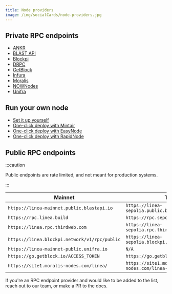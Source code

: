 ```yaml
---
title: Node providers
image: /img/socialCards/node-providers.jpg
---
```


## Private RPC endpoints

- [ANKR](https://www.ankr.com/rpc/)
- [BLAST API](https://blastapi.io/)
- [Blockpi](https://blockpi.io/)
- [DRPC](https://drpc.org/)
- [GetBlock](https://getblock.io/)
- [Infura](https://www.infura.io/)
- [Moralis](https://moralis.io/nodes/)
- [NOWNodes](https://nownodes.io/nodes)
- [Unifra](https://unifra.io/)

## Run your own node

- [Set it up yourself](../guides/run-a-node)
- [One-click deploy with Mintair](https://mintair.xyz/)
- [One-click deploy with EasyNode](https://app.easy-node.xyz/)
- [One-click deploy with RapidNode](https://rapidnode.xyz/dashboard)

## Public RPC endpoints

:::caution

Public endpoints are rate limited, and not meant for production systems.

:::

| Mainnet                                       | Testnet                                              |
|-----------------------------------------------|------------------------------------------------------|
| `https://linea-mainnet.public.blastapi.io`    | `https://linea-sepolia.public.blastapi.io`           |
| `https://rpc.linea.build`                     | `https://rpc.sepolia.linea.build`                    |
| `https://linea.rpc.thirdweb.com`              | `https://linea-sepolia.rpc.thirdweb.com`             |
| `https://linea.blockpi.network/v1/rpc/public` | `https://linea-sepolia.blockpi.network/v1/rpc/public`|
| `https://linea-mainnet-public.unifra.io`      | `N/A`                                                |
| `https://go.getblock.io/ACCESS_TOKEN`         | `https://go.getblock.io/ACCESS_TOKEN`                |
| `https://site1.moralis-nodes.com/linea/`      | `https://site1.moralis-nodes.com/linea-sepolia/`     |

If you're an RPC endpoint provider and would like to be added to the list, reach out to our team, 
or make a PR to the docs.
